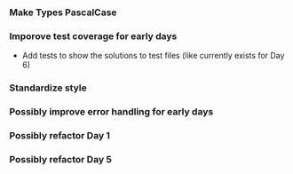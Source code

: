 ### Make Types PascalCase

### Imporove test coverage for early days

* Add tests to show the solutions to test files (like currently exists for Day 6)

### Standardize style

### Possibly improve error handling for early days

### Possibly refactor Day 1

### Possibly refactor Day 5